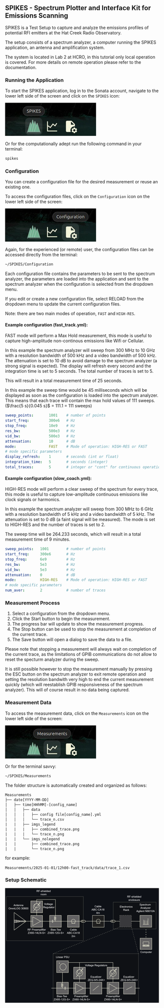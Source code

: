 ## SPIKES - Spectrum Plotter and Interface Kit for Emissions Scanning

SPIKES is a Test Setup to capture and analyze the emissions profiles of potential RFI emitters at the Hat Creek Radio Observatory. 

The setup consists of a spectrum analyzer, a computer running the SPIKES application, an antenna and amplification system. 

The system is located in Lab 2 at HCRO, in this tutorial only local operation is covered. For more details on remote operation please refer to the documentation.


### Running the Application
To start the SPIKES application, log in to the Sonata account, navigate to the lower left side of the screen and click on the `SPIKES` icon:

<img src="Documentation/Images/Spikes_on_desktop.png" alt="SPIKES on Desktop" style="width:150;"/>

Or for the computationally adept run the following command in your terminal:

```bash
spikes
```

### Configuration

You can create a configuration file for the desired measurement or reuse an existing one. 

To access the configuration files, click on the `Configuration` icon on the lower left side of the screen:

<img src="Documentation/Images/Configuration_on_desktop.png" alt="Configuration Button" style="width:150;"/>

Again, for the experienced (or remote) user, the configuration files can be accessed directly from the terminal:

```bash
~/SPIKES/Configuration
```

Each configuration file contains the parameters to be sent to the spectrum analyzer, the parameters are loaded into the application and sent to the spectrum analyzer when the configuration is selected from the dropdown menu. 

If you edit or create a new configuration file, select RELOAD from the dropdown menu to update the current configuration files.

Note: there are two main modes of operation, `FAST` and `HIGH-RES`.

#### Example configuration (fast_track.yml):

FAST mode will perform a Max Hold measurement, this mode is useful to capture high-amplitude non-continous emissions like Wifi or Cellular.

In this example the spectrum analyzer will sweep from 300 MHz to 10 GHz with a resolution bandwidth of 500 kHz and a video bandwidth of 500 kHz. The attenuation is set to 10 dB to avoid damage to the spectrum analyzer (a strong signal is expected). The display will refresh every second and the integration time is set to 5 seconds. The total number of traces is set to 5.

This will result in a total measurement time of 25 seconds.

In this example the sweep time would be 45 milliseconds which will be displayed as soon as the configuration is loaded into the spectrum analyzer. This means that each trace will contain the max hold values of 111 sweeps. ($\frac{5 s}{0.045 s}$ = 111.1 = 111 sweeps) 

```yaml
sweep_points:       1001    # number of points
start_freq:         300e6   # Hz
stop_freq:          10e9    # Hz
res_bw:             500e3   # Hz
vid_bw:             500e3   # Hz
attenuation:        10      # dB
mode:               FAST    # Mode of operation: HIGH-RES or FAST
# mode specific parameters
display_refresh:    1       # seconds (int or float)
integration_time:   5       # seconds (integer)
total_traces:       5       # integer or "cont" for continuous operation
```

#### Example configuration (slow_coach.yml):

HIGH-RES mode will perform a clear sweep of the spectrum for every trace, this mode is useful to capture low-amplitude continuous emissions like clock signals or harmonics.

In this example the spectrum analyzer will sweep from 300 MHz to 6 GHz with a resolution bandwidth of 5 kHz and a video bandwidth of 5 kHz. The attenuation is set to 0 dB (a faint signal will be measured). The mode is set to HIGH-RES and the number of traces is set to 2.

The sweep time will be 264.233 seconds, which will result in a total measurement time of 9 minutes.

```yaml
sweep_points:   1001        # number of points
start_freq:     300e6       # Hz
stop_freq:      6e9         # Hz
res_bw:         5e3         # Hz
vid_bw:         5e3         # Hz
attenuation:    0           # dB 
mode:           HIGH-RES    # Mode of operation: HIGH-RES or FAST
# mode specific parameters
num_aver:       2           # number of traces
```

### Measurement Process
1. Select a configuration from the dropdown menu.
2. Click the Start button to begin the measurement.
3. The progress bar will update to show the measurement progress.
4. The Stop button can be used to stop the measurement at completion of the current trace.
5. The Save button will open a dialog to save the data to a file.

Please note that stopping a measurement will always wait on completion of the current trace, as the limitations of GPIB communications do not allow to reset the specturm analyzer during the sweep. 

It is still possible however to stop the measurement manually by pressing the ESC button on the spectrum analyzer to exit remote operation and setting the resolution bandwith very high to end the current measurement quickly (which will reestablish GPIB responsiveness of the spectrum analyzer). This will of course result in no data being captured.

### Measurement Data

To access the measurement data, click on the `Measurements` icon on the lower left side of the screen:

<img src="Documentation/Images/Measurements_on_desktop.png" alt="Measurements Button" style="width:150;"/>

Or for the terminal savvy:

```bash
~/SPIKES/Measurements
```

The folder structure is automatically created and organized as follows:

```
Measurements
├── date[YYYY-MM-DD]
│   ├── time[HHhMM]-[config_name]
│   │   ├── data
│   │   │   ├── config file[config_name].yml
│   │   │   └── trace_n.csv
|   |   ├── imgs_legend
|   |   |   ├── combined_trace.png
|   |   |   └── trace_n.png
|   |   └── imgs_nolegend
|   |       ├── combined_trace.png
|   |       └── trace_n.png
```

for example:

`Measurements/2025-01-01/12h00-fast_track/data/trace_1.csv`

### Setup Schematic

![Setup Schematic](Documentation/Images/Dark_setup_schematics_with_mini-c_github.png)
